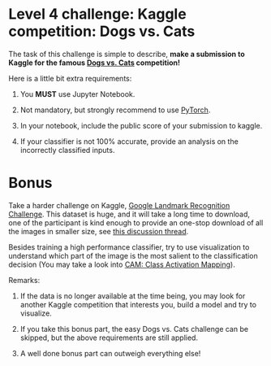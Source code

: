 # Level 4 challenge: Kaggle competition: Dogs vs. Cats

The task of this challenge is simple to describe, **make a submission to Kaggle for the famous [Dogs vs. Cats](https://www.kaggle.com/c/dogs-vs-cats-redux-kernels-edition) competition!**

Here is a little bit extra requirements:

1. You **MUST** use Jupyter Notebook.

1. Not mandatory, but strongly recommend to use [PyTorch](https://pytorch.org/).

1. In your notebook, include the public score of your submission to kaggle.

1. If your classifier is not 100% accurate, provide an analysis on the incorrectly classified inputs.

# Bonus

Take a harder challenge on Kaggle, [Google Landmark Recognition Challenge](https://www.kaggle.com/c/landmark-recognition-challenge). This dataset is huge, and it will take a long time to download, one of the participant is kind enough to provide an one-stop download of all the images in smaller size, see [this discussion thread](https://www.kaggle.com/c/landmark-recognition-challenge/discussion/55997).

Besides training a high performance classifier, try to use visualization to understand which part of the image is the most salient to the classification decision (You may take a look into [CAM: Class Activation Mapping](http://cnnlocalization.csail.mit.edu/)).

Remarks:

1. If the data is no longer available at the time being, you may look for another Kaggle competition that interests you, build a model and try to visualize.

1. If you take this bonus part, the easy Dogs vs. Cats challenge can be skipped, but the above requirements are still applied.

1. A well done bonus part can outweigh everything else!

